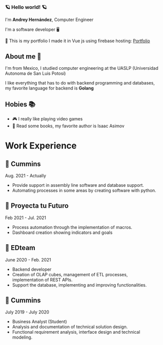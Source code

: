 ### 🪐 Hello world! 🪐

I'm **Andrey Hernández**, Computer Engineer

I'm a software developer 🖥️

🔗 This is my portfolio I made it in Vue js using firebase hosting:  <a href="https://portafolio-4ff9d.web.app/" target="_blank">Portfolio</a>

## About me 🧍
I'm from Mexico, I studied computer engineering at the UASLP (Universidad Autonoma de San Luis Potosí)

I like everything that has to do with backend programming and databases, my favorite language for backend is **Golang**


## Hobies 📚 

-  🎮 I really like playing video games 
-  📘 Read some books, my favorite author is Isaac Asimov

# Work Experience
## 🏢 **Cummins** 

Aug. 2021 - Actually

- Provide support in assembly line software and database support. 
- Automating processes in some areas by creating software with python.

## 🏢 **Proyecta tu Futuro** 

Feb 2021 - Jul. 2021

- Process automation through the implementation of macros.
- Dashboard creation showing indicators and goals


## 🏢 **EDteam** 

June 2020 - Feb. 2021

- Backend developer
- Creation of OLAP cubes, management of ETL processes, implementation of REST APIs.
- Support the database, implementing and improving functionalities.

## 🏢 **Cummins** 

July 2019 - July 2020

- Business Analyst (Student)
- Analysis and documentation of technical solution design. 
- Functional requirement analysis, interface design and technical modeling.



<!--
**AndreyAlonso/AndreyAlonso** is a ✨ _special_ ✨ repository because its `README.md` (this file) appears on your GitHub profile.

Here are some ideas to get you started:

🔭 I’m currently working on Cummins 
- 🌱 I’m currently learning ...
- 👯 I’m looking to collaborate on ...
- 🤔 I’m looking for help with ...
- 💬 Ask me about ...
- 📫 How to reach me: ...
- 😄 Pronouns: ...
- ⚡ Fun fact: ...
-->
